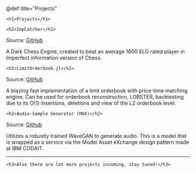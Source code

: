 @def title="Projects"

~~~
<h1>Projects</h1>
~~~

~~~
<h2>ImpCatcher</h2>
~~~

Source: [GitHub](https://github.com/anoojpatel/ImpCatcher)

A Dark Chess Engine, created to beat an average 1600 ELO rated player in 
Imperfect information version of Chess.

~~~
<h2>LimitOrderbook.jl</h2>
~~~
Source: [GitHub](https://github.com/anoojpatel/LimitOrderbook.jl)

A blazing fast implementation of a limit orderbook with price-time matching
engine. Can be used for orderbook reconstruction, LOBSTER, backtesting due
to its O(1) insertions, deletions and view of the L2 orderbook level.

~~~
<h2>Audio-Sample Generator (MAX)</h2>
~~~
Source: [Github](https://github.com/IBM/MAX-Audio-Sample-Generator)

Utilizes a robustly trained WaveGAN to generate audio. This is a model
that is wrapped as a service via the Model Asset eXchange design pattern
made at IBM CODAIT.

---

~~~
<h3>Also there are lot more projects incoming, stay tuned!</h3>
~~~
